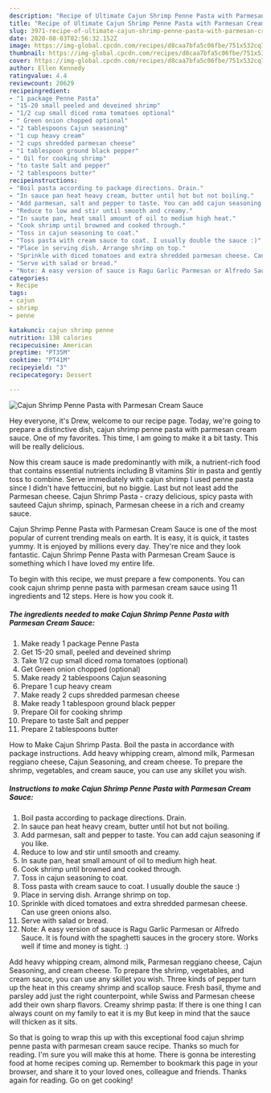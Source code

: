 ```yaml
---
description: "Recipe of Ultimate Cajun Shrimp Penne Pasta with Parmesan Cream Sauce"
title: "Recipe of Ultimate Cajun Shrimp Penne Pasta with Parmesan Cream Sauce"
slug: 3971-recipe-of-ultimate-cajun-shrimp-penne-pasta-with-parmesan-cream-sauce
date: 2020-08-03T02:56:32.152Z
image: https://img-global.cpcdn.com/recipes/d8caa7bfa5c06fbe/751x532cq70/cajun-shrimp-penne-pasta-with-parmesan-cream-sauce-recipe-main-photo.jpg
thumbnail: https://img-global.cpcdn.com/recipes/d8caa7bfa5c06fbe/751x532cq70/cajun-shrimp-penne-pasta-with-parmesan-cream-sauce-recipe-main-photo.jpg
cover: https://img-global.cpcdn.com/recipes/d8caa7bfa5c06fbe/751x532cq70/cajun-shrimp-penne-pasta-with-parmesan-cream-sauce-recipe-main-photo.jpg
author: Ellen Kennedy
ratingvalue: 4.4
reviewcount: 20629
recipeingredient:
- "1 package Penne Pasta"
- "15-20 small peeled and deveined shrimp"
- "1/2 cup small diced roma tomatoes optional"
- " Green onion chopped optional"
- "2 tablespoons Cajun seasoning"
- "1 cup heavy cream"
- "2 cups shredded parmesan cheese"
- "1 tablespoon ground black pepper"
- " Oil for cooking shrimp"
- "to taste Salt and pepper"
- "2 tablespoons butter"
recipeinstructions:
- "Boil pasta according to package directions. Drain."
- "In sauce pan heat heavy cream, butter until hot but not boiling."
- "Add parmesan, salt and pepper to taste. You can add cajun seasoning if you like."
- "Reduce to low and stir until smooth and creamy."
- "In saute pan, heat small amount of oil to medium high heat."
- "Cook shrimp until browned and cooked through."
- "Toss in cajun seasoning to coat."
- "Toss pasta with cream sauce to coat. I usually double the sauce :)"
- "Place in serving dish. Arrange shrimp on top."
- "Sprinkle with diced tomatoes and extra shredded parmesan cheese. Can use green onions also."
- "Serve with salad or bread."
- "Note: A easy version of sauce is Ragu Garlic Parmesan or Alfredo Sauce. It is found with the spaghetti sauces in the grocery store. Works well if time and money is tight. :)"
categories:
- Recipe
tags:
- cajun
- shrimp
- penne

katakunci: cajun shrimp penne 
nutrition: 138 calories
recipecuisine: American
preptime: "PT35M"
cooktime: "PT41M"
recipeyield: "3"
recipecategory: Dessert

---
```



![Cajun Shrimp Penne Pasta with Parmesan Cream Sauce](https://img-global.cpcdn.com/recipes/d8caa7bfa5c06fbe/751x532cq70/cajun-shrimp-penne-pasta-with-parmesan-cream-sauce-recipe-main-photo.jpg)

Hey everyone, it's Drew, welcome to our recipe page. Today, we're going to prepare a distinctive dish, cajun shrimp penne pasta with parmesan cream sauce. One of my favorites. This time, I am going to make it a bit tasty. This will be really delicious.

Now this cream sauce is made predominantly with milk, a nutrient-rich food that contains essential nutrients including B vitamins Stir in pasta and gently toss to combine. Serve immediately with cajun shrimp I used penne pasta since I didn&#39;t have fettuccini, but no biggie. Last but not least add the Parmesan cheese. Cajun Shrimp Pasta - crazy delicious, spicy pasta with sauteed Cajun shrimp, spinach, Parmesan cheese in a rich and creamy sauce.

Cajun Shrimp Penne Pasta with Parmesan Cream Sauce is one of the most popular of current trending meals on earth. It is easy, it is quick, it tastes yummy. It is enjoyed by millions every day. They're nice and they look fantastic. Cajun Shrimp Penne Pasta with Parmesan Cream Sauce is something which I have loved my entire life.


To begin with this recipe, we must prepare a few components. You can cook cajun shrimp penne pasta with parmesan cream sauce using 11 ingredients and 12 steps. Here is how you cook it.

<!--inarticleads1-->

##### The ingredients needed to make Cajun Shrimp Penne Pasta with Parmesan Cream Sauce:

1. Make ready 1 package Penne Pasta
1. Get 15-20 small, peeled and deveined shrimp
1. Take 1/2 cup small diced roma tomatoes (optional)
1. Get  Green onion chopped (optional)
1. Make ready 2 tablespoons Cajun seasoning
1. Prepare 1 cup heavy cream
1. Make ready 2 cups shredded parmesan cheese
1. Make ready 1 tablespoon ground black pepper
1. Prepare  Oil for cooking shrimp
1. Prepare to taste Salt and pepper
1. Prepare 2 tablespoons butter


How to Make Cajun Shrimp Pasta. Boil the pasta in accordance with package instructions. Add heavy whipping cream, almond milk, Parmesan reggiano cheese, Cajun Seasoning, and cream cheese. To prepare the shrimp, vegetables, and cream sauce, you can use any skillet you wish. 

<!--inarticleads2-->

##### Instructions to make Cajun Shrimp Penne Pasta with Parmesan Cream Sauce:

1. Boil pasta according to package directions. Drain.
1. In sauce pan heat heavy cream, butter until hot but not boiling.
1. Add parmesan, salt and pepper to taste. You can add cajun seasoning if you like.
1. Reduce to low and stir until smooth and creamy.
1. In saute pan, heat small amount of oil to medium high heat.
1. Cook shrimp until browned and cooked through.
1. Toss in cajun seasoning to coat.
1. Toss pasta with cream sauce to coat. I usually double the sauce :)
1. Place in serving dish. Arrange shrimp on top.
1. Sprinkle with diced tomatoes and extra shredded parmesan cheese. Can use green onions also.
1. Serve with salad or bread.
1. Note: A easy version of sauce is Ragu Garlic Parmesan or Alfredo Sauce. It is found with the spaghetti sauces in the grocery store. Works well if time and money is tight. :)


Add heavy whipping cream, almond milk, Parmesan reggiano cheese, Cajun Seasoning, and cream cheese. To prepare the shrimp, vegetables, and cream sauce, you can use any skillet you wish. Three kinds of pepper turn up the heat in this creamy shrimp and scallop sauce. Fresh basil, thyme and parsley add just the right counterpoint, while Swiss and Parmesan cheese add their own sharp flavors. Creamy shrimp pasta: If there is one thing I can always count on my family to eat it is my But keep in mind that the sauce will thicken as it sits. 

So that is going to wrap this up with this exceptional food cajun shrimp penne pasta with parmesan cream sauce recipe. Thanks so much for reading. I'm sure you will make this at home. There is gonna be interesting food at home recipes coming up. Remember to bookmark this page in your browser, and share it to your loved ones, colleague and friends. Thanks again for reading. Go on get cooking!
